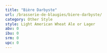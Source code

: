 ```yaml
---
title: "Bière Darbyste"
url: /brasserie-de-blaugies/biere-darbyste/
category: Other Style
style: Light American Wheat Ale or Lager
abv: 0
ibu: 0
srm: 0
upc: 0
---
```


